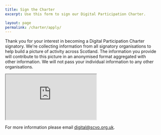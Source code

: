```yaml
---
title: Sign the Charter
excerpt: Use this form to sign our Digital Participation Charter.

layout: page
permalink: /charter/apply/
---
```


Thank you for your interest in becoming a Digital Participation Charter signatory. We're collecting information from all signatory organisations to help build a picture of activity across Scotland. The information you provide will contribute to this picture in an anonymised format aggregated with other information. We will not pass your individual information to any other organisations.

<div class="embed-responsive embed-responsive-4by3">
  <iframe class="embed-responsive-item" src="http://www.fundingscotland.com/digitalcontacts/PledgeYourSupport"></iframe>
</div>

For more information please email [digital@scvo.org.uk](mailto:digital@scvo.org.uk).